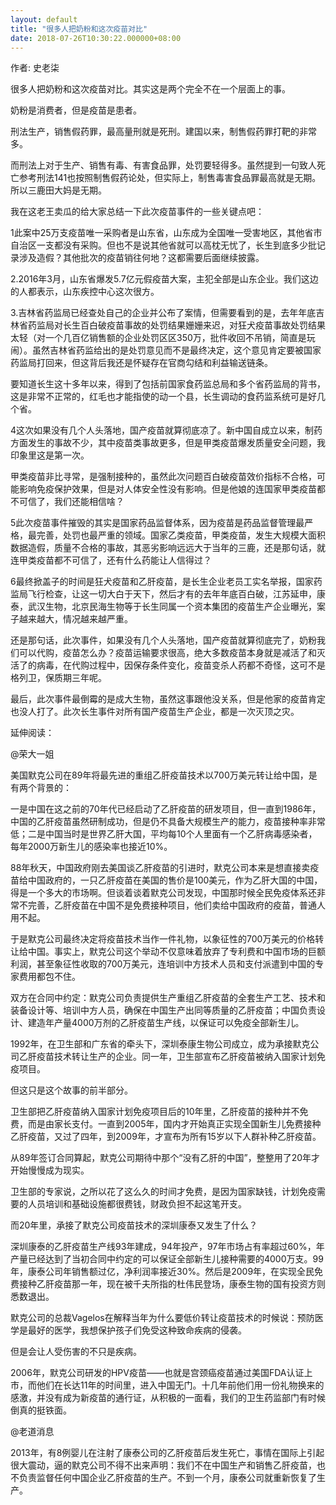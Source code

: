 ```yaml
---
layout: default
title: "很多人把奶粉和这次疫苗对比"
date: 2018-07-26T10:30:22.000000+08:00
---
```


作者: 史老柒

很多人把奶粉和这次疫苗对比。其实这是两个完全不在一个层面上的事。

奶粉是消费者，但是疫苗是患者。

刑法生产，销售假药罪，最高量刑就是死刑。建国以来，制售假药罪打靶的非常多。

而刑法上对于生产、销售有毒、有害食品罪，处罚要轻得多。虽然提到一句致人死亡参考刑法141也按照制售假药论处，但实际上，制售毒害食品罪最高就是无期。所以三鹿田大妈是无期。

我在这老王卖瓜的给大家总结一下此次疫苗事件的一些关键点吧：

1此案中25万支疫苗唯一采购者是山东省，山东成为全国唯一受害地区，其他省市自治区一支都没有采购。但也不是说其他省就可以高枕无忧了，长生到底多少批记录涉及造假？其他批次的疫苗销往何地？这都需要后面继续披露。

2.2016年3月，山东省爆发5.7亿元假疫苗大案，主犯全部是山东企业。我们这边的人都表示，山东疾控中心这次很方。

3.吉林省药监局已经查处自己的企业并公布了案情，但需要看到的是，去年年底吉林省药监局对长生百白破疫苗事故的处罚结果姗姗来迟，对狂犬疫苗事故处罚结果太轻（对一个几百亿销售额的企业处罚区区350万，批件收回不吊销，简直是玩闹）。虽然吉林省药监给出的是处罚意见而不是最终决定，这个意见肯定要被国家药监局打回来，但这背后我还是怀疑存在官商勾结和利益输送链条。

要知道长生这十多年以来，得到了包括前国家食药监总局和多个省药监局的背书，这是非常不正常的，红毛也才能指使的动一个县，长生调动的食药监系统可是好几个省。

4这次如果没有几个人头落地，国产疫苗就算彻底凉了。新中国自成立以来，制药方面发生的事故不少，其中疫苗类事故更多，但是甲类疫苗爆发质量安全问题，我印象里这是第一次。

甲类疫苗非比寻常，是强制接种的，虽然此次问题百白破疫苗效价指标不合格，可能影响免疫保护效果，但是对人体安全性没有影响。但是他娘的连国家甲类疫苗都不可信了，我们还能相信啥？

5此次疫苗事件摧毁的其实是国家药品监督体系，因为疫苗是药品监督管理最严格，最完善，处罚也最严重的领域。国家乙类疫苗，甲类疫苗，发生大规模大面积数据造假，质量不合格的事故，其恶劣影响远远大于当年的三鹿，还是那句话，就连甲类疫苗都不可信了，还有什么药能让人信得过？

6最终掀盖子的时间是狂犬疫苗和乙肝疫苗，是长生企业老员工实名举报，国家药监局飞行检查，让这一切大白于天下，然后才有的去年年底百白破，江苏延申，康泰，武汉生物，北京民海生物等于长生同属一个资本集团的疫苗生产企业曝光，案子越来越大，情况越来越严重。

还是那句话，此次事件，如果没有几个人头落地，国产疫苗就算彻底完了，奶粉我们可以代购，疫苗怎么办？疫苗运输要求很高，绝大多数疫苗本身就是减活了和灭活了的病毒，在代购过程中，因保存条件变化，疫苗变杀人药都不奇怪，这可不是格列卫，保质期三年呢。

最后，此次事件最倒霉的是成大生物，虽然这事跟他没关系，但是他家的疫苗肯定也没人打了。此次长生事件对所有国产疫苗生产企业，都是一次灭顶之灾。

延伸阅读：

@荣大一姐

美国默克公司在89年将最先进的重组乙肝疫苗技术以700万美元转让给中国，是有两个背景的：

一是中国在这之前的70年代已经启动了乙肝疫苗的研发项目，但一直到1986年，中国的乙肝疫苗虽然研制成功，但是仍不具备大规模生产的能力，疫苗接种率非常低；二是中国当时是世界乙肝大国，平均每10个人里面有一个乙肝病毒感染者，每年2000万新生儿的感染率也接近10%。

88年秋天，中国政府刚去美国谈乙肝疫苗的引进时，默克公司本来是想直接卖疫苗给中国政府的，一只乙肝疫苗在美国的售价是100美元，作为乙肝大国的中国，得是一个多大的市场啊。但谈着谈着默克公司发现，中国那时候全民免疫体系还非常不完善，乙肝疫苗在中国不是免费接种项目，他们卖给中国政府的疫苗，普通人用不起。

于是默克公司最终决定将疫苗技术当作一件礼物，以象征性的700万美元的价格转让给中国。事实上，默克公司这个举动不仅意味着放弃了专利费和中国市场的巨额利润，甚至象征性收取的700万美元，连培训中方技术人员和支付派遣到中国的专家费用都包不住。

双方在合同中约定：默克公司负责提供生产重组乙肝疫苗的全套生产工艺、技术和装备设计等、培训中方人员，确保在中国生产出同等质量的乙肝疫苗；中国负责设计、建造年产量4000万剂的乙肝疫苗生产线，以保证可以免疫全部新生儿。

1992年，在卫生部和广东省的牵头下，深圳泰康生物公司成立，成为承接默克公司乙肝疫苗技术转让生产的企业。同一年，卫生部宣布乙肝疫苗被纳入国家计划免疫项目。

但这只是这个故事的前半部分。

卫生部把乙肝疫苗纳入国家计划免疫项目后的10年里，乙肝疫苗的接种并不免费，而是由家长支付。一直到2005年，国内才开始真正实现全国新生儿免费接种乙肝疫苗，又过了四年，到2009年，才宣布为所有15岁以下人群补种乙肝疫苗。

从89年签订合同算起，默克公司期待中那个‌‌“没有乙肝的中国‌‌”，整整用了20年才开始慢慢成为现实。

卫生部的专家说，之所以花了这么久的时间才免费，是因为国家缺钱，计划免疫需要的人员培训和基础设施都很费钱，财政负担不起这笔开支。

而20年里，承接了默克公司疫苗技术的深圳康泰又发生了什么？

深圳康泰的乙肝疫苗生产线93年建成，94年投产，97年市场占有率超过60%，年产量已经达到了当初合同中约定的可以保证全部新生儿接种需要的4000万支。99年，康泰公司年销售额过亿，净利润率接近30%。然后是2009年，在实现全民免费接种乙肝疫苗那一年，现在被千夫所指的杜伟民登场，康泰生物的国有投资方则悉数退出。

默克公司的总裁Vagelos在解释当年为什么要低价转让疫苗技术的时候说：预防医学是最好的医学，我想保护孩子们免受这种致命疾病的侵袭。

但是会让人受伤害的不只是疾病。

2006年，默克公司研发的HPV疫苗——也就是宫颈癌疫苗通过美国FDA认证上市，而他们在长达11年的时间里，进入中国无门。十几年前他们用一份礼物换来的感激，并没有成为新疫苗的通行证，从积极的一面看，我们的卫生药监部门有时候倒真的挺铁面。

@老道消息

2013年，有8例婴儿在注射了康泰公司的乙肝疫苗后发生死亡，事情在国际上引起很大震动，逼的默克公司不得不出来声明：我们不在中国生产和销售乙肝疫苗，也不负责监督任何中国企业乙肝疫苗的生产。不到一个月，康泰公司就重新恢复了生产。

